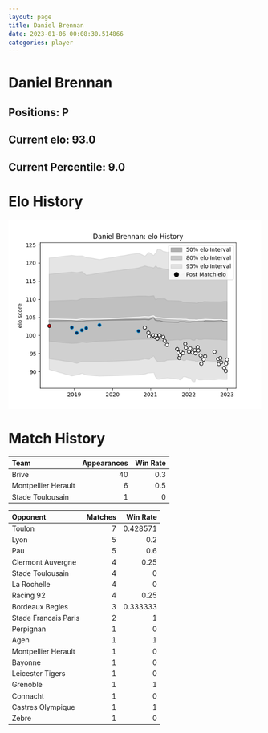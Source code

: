 ```yaml
---  
layout: page  
title: Daniel Brennan  
date: 2023-01-06 00:08:30.514866  
categories: player  
---
```

# Daniel Brennan

## Positions: P

## Current elo: 93.0

## Current Percentile: 9.0

# Elo History


![elo history](history_DanielBrennan.png)
# Match History


| Team                |   Appearances |   Win Rate |
|:--------------------|--------------:|-----------:|
| Brive               |            40 |        0.3 |
| Montpellier Herault |             6 |        0.5 |
| Stade Toulousain    |             1 |        0   |

| Opponent             |   Matches |   Win Rate |
|:---------------------|----------:|-----------:|
| Toulon               |         7 |   0.428571 |
| Lyon                 |         5 |   0.2      |
| Pau                  |         5 |   0.6      |
| Clermont Auvergne    |         4 |   0.25     |
| Stade Toulousain     |         4 |   0        |
| La Rochelle          |         4 |   0        |
| Racing 92            |         4 |   0.25     |
| Bordeaux Begles      |         3 |   0.333333 |
| Stade Francais Paris |         2 |   1        |
| Perpignan            |         1 |   0        |
| Agen                 |         1 |   1        |
| Montpellier Herault  |         1 |   0        |
| Bayonne              |         1 |   0        |
| Leicester Tigers     |         1 |   0        |
| Grenoble             |         1 |   1        |
| Connacht             |         1 |   0        |
| Castres Olympique    |         1 |   1        |
| Zebre                |         1 |   0        |